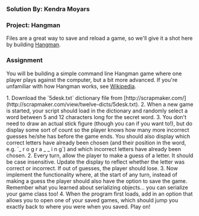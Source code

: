 ### Solution By: Kendra Moyars

### Project: Hangman

Files are a great way to save and reload a game, so we'll give it a shot here by building [Hangman](https://en.wikipedia.org/wiki/Hangman_(game)).

### Assignment
You will be building a simple command line Hangman game where one player plays against the computer, but a bit more advanced.  If you're unfamiliar with how Hangman works, see <a href="http://en.wikipedia.org/wiki/Hangman_(game)">Wikipedia</a>.

<div class="lesson-content__panel" markdown="1">
  1. Download the `5desk.txt` dictionary file from [http://scrapmaker.com/](http://scrapmaker.com/view/twelve-dicts/5desk.txt).
  2. When a new game is started, your script should load in the dictionary and randomly select a word between 5 and 12 characters long for the secret word.
  3. You don't need to draw an actual stick figure (though you can if you want to!), but do display some sort of count so the player knows how many more incorrect guesses he/she has before the game ends.  You should also display which correct letters have already been chosen (and their position in the word, e.g. `_ r o g r a _ _ i n g`) and which incorrect letters have already been chosen.
  2. Every turn, allow the player to make a guess of a letter.  It should be case insensitive.  Update the display to reflect whether the letter was correct or incorrect.  If out of guesses, the player should lose.
  3. Now implement the functionality where, at the start of any turn, instead of making a guess the player should also have the option to save the game.  Remember what you learned about serializing objects... you can serialize your game class too!
  4. When the program first loads, add in an option that allows you to open one of your saved games, which should jump you exactly back to where you were when you saved.  Play on!
</div>